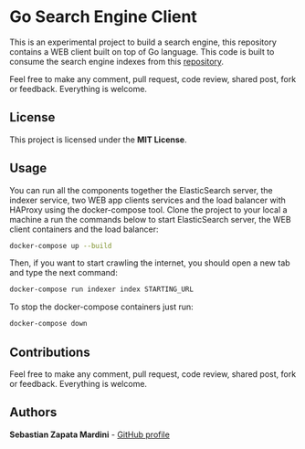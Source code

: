 # Go Search Engine Client

This is an experimental project to build a search engine, this repository contains a WEB client built on top of Go language. This code is built to consume the search engine indexes from this [repository](https://github.com/Mardiniii/go_search_engine_indexer).

Feel free to make any comment, pull request, code review, shared post, fork or feedback. Everything is welcome.

## License

This project is licensed under the **MIT License**.

## Usage

You can run all the components together the ElasticSearch server, the indexer service, two WEB app clients services and the load balancer with HAProxy using the docker-compose tool. Clone the project to your local a machine a run the commands below to start ElasticSearch server, the WEB client containers and the load balancer:

```bash
docker-compose up --build
```

Then, if you want to start crawling the internet, you should open a new tab and type the next command:

```bash
docker-compose run indexer index STARTING_URL
```

To stop the docker-compose containers just run:

```bash
docker-compose down
```

## Contributions
Feel free to make any comment, pull request, code review, shared post, fork or feedback. Everything is welcome.

## Authors

**Sebastian Zapata Mardini** - [GitHub profile](https://github.com/Mardiniii)
